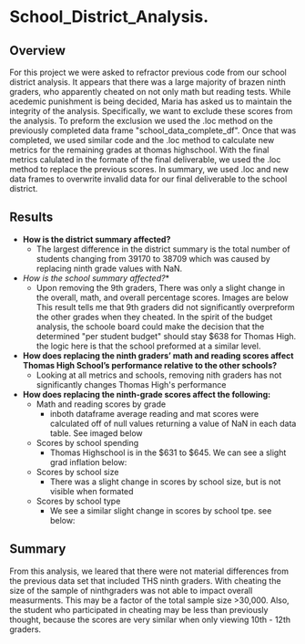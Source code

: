 # School_District_Analysis.

## Overview
For this project we were asked to refractor previous code from our school district analysis.  It appears that there was a large majority of brazen ninth graders, who apparently cheated on not only math but reading tests.  While acedemic punishment is being decided, Maria has asked us to maintain the integrity of the analysis. Specifically, we want to exclude these scores from the analysis.  To preform the exclusion we used the .loc method on the previously completed data frame "school_data_complete_df".  Once that was completed, we used similar code and the .loc method to calculate new metrics for the remaining grades at thomas highschool.  With the final metrics calulated in the formate of the final deliverable, we used the .loc method to replace the previous scores.  In summary, we used .loc and new data frames to overwrite invalid data for our final deliverable to the school district. 

## Results

- **How is the district summary affected?**
    - The largest difference in the district summary is the total number of students changing from 39170 to 38709 which was caused by replacing ninth grade values with NaN. 
- *How is the school summary affected?**
    - Upon removing  the 9th graders, There was only a slight change in the overall, math, and overall percentage scores.  Images are below  This result tells me that 9th graders did not significantly overpreform the other grades when they cheated.  In the spirit of the budget analysis, the schoole board could make the decision that the determined "per student budget" should stay $638 for Thomas High.  the logic here is that the school preformed at a similar level.
- **How does replacing the ninth graders’ math and reading scores affect Thomas High School’s performance relative to the other schools?**
    - Looking at all metrics and schools, removing nith graders has not significantly changes Thomas High's performance
- **How does replacing the ninth-grade scores affect the following:**
    - Math and reading scores by grade
        - inboth dataframe average reading and mat scores were calculated off of null values returning a value of NaN in each data table.  See imaged below
    - Scores by school spending
        - Thomas Highschool is in the $631 to $645.  We can see a slight grad inflation below:
    - Scores by school size
        - There was a slight change in scores by school size, but is not visible when formated
    - Scores by school type
        - We see a similar slight change in scores by school tpe.  see below: 

## Summary
From this analysis, we leared that there were not material differences from the previous data set that included THS ninth graders.  With cheating the size of the sample of ninthgraders was not able to impact overall measurments.  This may be a factor of the total sample size >30,000.  Also, the student who participated in cheating may be less than previously thought, because the scores are very similar when only viewing 10th - 12th graders. 